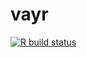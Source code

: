 # vayr

<!-- badges: start -->
[![R build status](https://github.com/acoppock/vayr/workflows/R-CMD-check/badge.svg)](https://github.com/acoppock/vayr/actions)
<!-- badges: end -->
